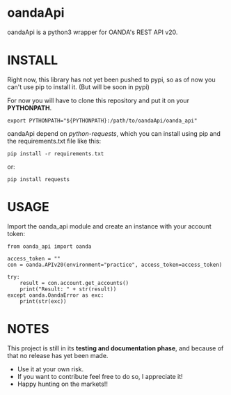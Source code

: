 oandaApi
=======

oandaApi is a python3 wrapper for OANDA's REST API v20.

INSTALL
=======

Right now, this library has not yet been pushed to pypi, so as of now you can't use pip to install it. (But will be soon in pypi)

For now you will have to clone this repository and put it on your __PYTHONPATH__.
```
export PYTHONPATH="${PYTHONPATH}:/path/to/oandaApi/oanda_api"
```

oandaApi depend on _python-requests_, which you can install using pip and the requirements.txt file like this:
```
pip install -r requirements.txt
```

or:
```
pip install requests
```

USAGE
=====

Import the oanda_api module and create an instance with your account token:
```
from oanda_api import oanda

access_token = ""
con = oanda.APIv20(environment="practice", access_token=access_token)

try:
    result = con.account.get_accounts()
    print("Result: " + str(result))
except oanda.OandaError as exc:
    print(str(exc))
```

NOTES
=====

This project is still in its __testing and documentation phase__, and because of that no release has yet been made.

* Use it at your own risk.
* If you want to contribute feel free to do so, I appreciate it!
* Happy hunting on the markets!!
